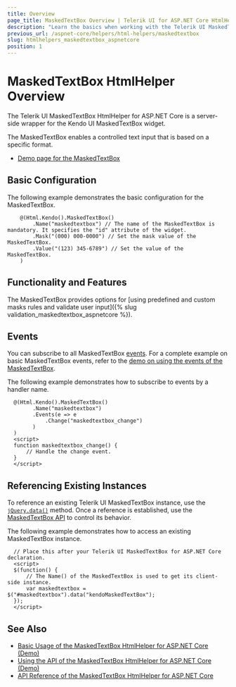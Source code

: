 ```yaml
---
title: Overview
page_title: MaskedTextBox Overview | Telerik UI for ASP.NET Core HtmlHelpers
description: "Learn the basics when working with the Telerik UI MaskedTextBox for ASP.NET Core (MVC 6 or ASP.NET Core MVC)."
previous_url: /aspnet-core/helpers/html-helpers/maskedtextbox
slug: htmlhelpers_maskedtextbox_aspnetcore
position: 1
---
```


# MaskedTextBox HtmlHelper Overview

The Telerik UI MaskedTextBox HtmlHelper for ASP.NET Core is a server-side wrapper for the Kendo UI MaskedTextBox widget.

The MaskedTextBox enables a controlled text input that is based on a specific format.

* [Demo page for the MaskedTextBox](https://demos.telerik.com/aspnet-core/maskedtextbox/index)

## Basic Configuration

The following example demonstrates the basic configuration for the MaskedTextBox.

```
	@(Html.Kendo().MaskedTextBox()
		.Name("maskedtextbox") // The name of the MaskedTextBox is mandatory. It specifies the "id" attribute of the widget.
		.Mask("(000) 000-0000") // Set the mask value of the MaskedTextBox.
		.Value("(123) 345-6789") // Set the value of the MaskedTextBox.
	)
```

## Functionality and Features

The MaskedTextBox provides options for [using predefined and custom masks rules and validate user input]({% slug validation_maskedtextbox_aspnetcore %}).

## Events

You can subscribe to all MaskedTextBox [events](http://docs.telerik.com/kendo-ui/api/javascript/ui/maskedtextbox#events). For a complete example on basic MaskedTextBox events, refer to the [demo on using the events of the MaskedTextBox](https://demos.telerik.com/aspnet-core/maskedtextbox/events).

The following example demonstrates how to subscribe to events by a handler name.

```
  @(Html.Kendo().MaskedTextBox()
        .Name("maskedtextbox")
        .Events(e => e
            .Change("maskedtextbox_change")
        )
  )
  <script>
  function maskedtextbox_change() {
      // Handle the change event.
  }
  </script>
```

## Referencing Existing Instances

To reference an existing Telerik UI MaskedTextBox instance, use the [`jQuery.data()`](http://api.jquery.com/jQuery.data/) method. Once a reference is established, use the [MaskedTextBox API](..api/maskedtextbox) to control its behavior.

The following example demonstrates how to access an existing MaskedTextBox instance.

      // Place this after your Telerik UI MaskedTextBox for ASP.NET Core declaration.
      <script>
      $(function() {
          // The Name() of the MaskedTextBox is used to get its client-side instance.
          var maskedtextbox = $("#maskedtextbox").data("kendoMaskedTextBox");
      });
      </script>

## See Also

* [Basic Usage of the MaskedTextBox HtmlHelper for ASP.NET Core (Demo)](https://demos.telerik.com/aspnet-core/maskedtextbox/index)
* [Using the API of the MaskedTextBox HtmlHelper for ASP.NET Core (Demo)](https://demos.telerik.com/aspnet-core/maskedtextbox/api)
* [API Reference of the MaskedTextBox HtmlHelper for ASP.NET Core](/api/maskedtextbox)
